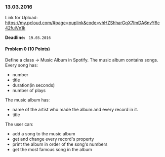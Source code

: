 ### 13.03.2016

Link for Upload: https://my.pcloud.com/#page=puplink&code=vhHZShharGqX7ImDA6nvY6c42fulVn1k

**Deadline:** ` 19.03.2016`

#### Problem 0 (10 Points)

Define a class -> Music Album in Spotify. The music album contains songs.   
Every song has:
* number  
* title  
* duration(in seconds)  
* number of plays

The music album has:
* name of the artist who made the album and every record in it.  
* title

The user can: 
* add a song to the music album  
* get and change every record's property  
* print the album in order of the song's numbers  
* get the most famous song in the album  

